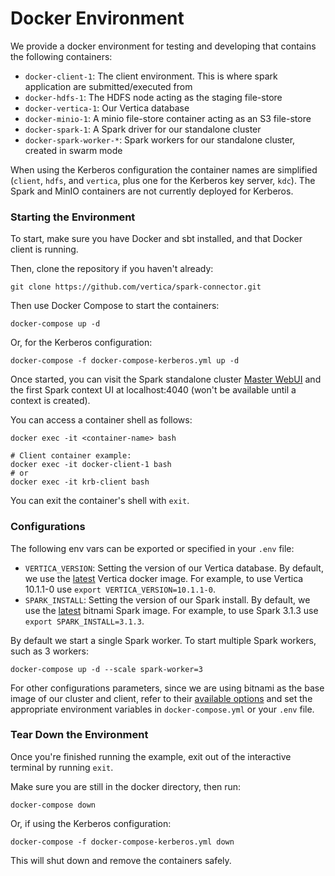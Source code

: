 # Docker Environment

We provide a docker environment for testing and developing that contains the following containers:
- `docker-client-1`: The client environment. This is where spark application are submitted/executed from
- `docker-hdfs-1`: The HDFS node acting as the staging file-store
- `docker-vertica-1`: Our Vertica database
- `docker-minio-1`: A minio file-store container acting as an S3 file-store 
- `docker-spark-1`: A Spark driver for our standalone cluster
- `docker-spark-worker-*`: Spark workers for our standalone cluster, created in swarm mode

When using the Kerberos configuration the container names are simplified (`client`, `hdfs`, and `vertica`, plus one for the Kerberos key server, `kdc`).  The Spark and MinIO containers are not currently deployed for Kerberos.

### Starting the Environment

To start, make sure you have Docker and sbt installed, and that Docker client is running.

Then, clone the repository if you haven't already:
```
git clone https://github.com/vertica/spark-connector.git
```

Then use Docker Compose to start the containers:
```
docker-compose up -d
```

Or, for the Kerberos configuration:
```
docker-compose -f docker-compose-kerberos.yml up -d
```

Once started, you can visit the Spark standalone cluster [Master WebUI](localhost:8080) and the first Spark context UI at 
localhost:4040 (won't be available until a context is created).

You can access a container shell as follows:
```
docker exec -it <container-name> bash

# Client container example:
docker exec -it docker-client-1 bash
# or
docker exec -it krb-client bash
```

You can exit the container's shell with `exit`.

### Configurations

The following env vars can be exported or specified in your `.env` file:
- `VERTICA_VERSION`: Setting the version of our Vertica database. By default, we use the [latest](https://hub.docker.com/r/vertica/vertica-k8s) Vertica docker image. For example, to use Vertica 10.1.1-0 use `export VERTICA_VERSION=10.1.1-0`.
- `SPARK_INSTALL`: Setting the version of our Spark install. By default, we use the [latest](https://hub.docker.com/r/bitnami/spark) bitnami Spark image. For example, to use Spark 3.1.3 use `export SPARK_INSTALL=3.1.3`.

By default we start a single Spark worker.  To start multiple Spark workers, such as 3 workers:
```
docker-compose up -d --scale spark-worker=3
```

For other configurations parameters, since we are using bitnami as the base image of our cluster and client, 
refer to their [available options](https://hub.docker.com/r/bitnami/spark) and set the appropriate environment variables in `docker-compose.yml` or your `.env` file.

### Tear Down the Environment

Once you're finished running the example, exit out of the interactive terminal by running `exit`.

Make sure you are still in the docker directory, then run:
```
docker-compose down
```

Or, if using the Kerberos configuration:
```
docker-compose -f docker-compose-kerberos.yml down
```

This will shut down and remove the containers safely.
